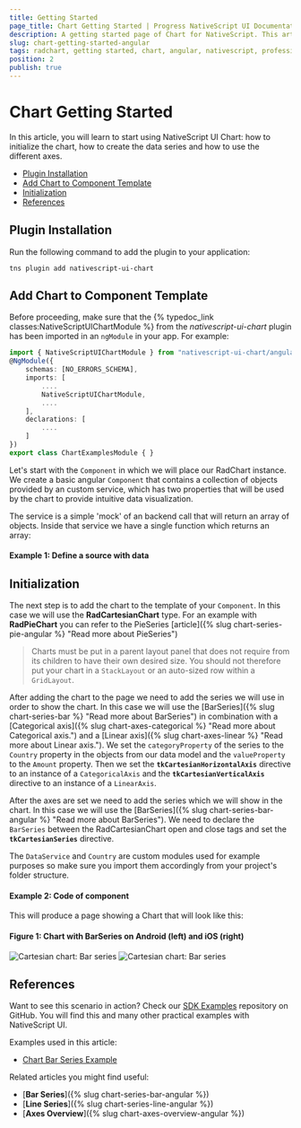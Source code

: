 ```yaml
---
title: Getting Started
page_title: Chart Getting Started | Progress NativeScript UI Documentation
description: A getting started page of Chart for NativeScript. This article explains what are the steps to create a chart instance from scratch and use with Angular
slug: chart-getting-started-angular
tags: radchart, getting started, chart, angular, nativescript, professional, ui
position: 2
publish: true
---
```


# Chart Getting Started

In this article, you will learn to start using NativeScript UI Chart: how to initialize the chart, how to create the data series and how to use the different axes.

* [Plugin Installation](#plugin-installation)
* [Add Chart to Component Template](#add-chart-to-component-template)
* [Initialization](#initialization)
* [References](#references)

## Plugin Installation

Run the following command to add the plugin to your application:

```
tns plugin add nativescript-ui-chart
```

## Add Chart to Component Template

Before proceeding, make sure that the {% typedoc_link classes:NativeScriptUIChartModule %} from the *nativescript-ui-chart* plugin has been imported in an `ngModule` in your app. For example:

```TypeScript
import { NativeScriptUIChartModule } from "nativescript-ui-chart/angular";
@NgModule({
    schemas: [NO_ERRORS_SCHEMA],
    imports: [
        ....
        NativeScriptUIChartModule,
        ....
    ],
    declarations: [
        ....
    ]
})
export class ChartExamplesModule { }
```

Let's start with the `Component` in which we will place our RadChart instance. We create a basic angular `Component` that contains a collection of objects provided by an custom service, which has two properties that will be used by the chart to provide intuitive data visualization.

The service is a simple 'mock' of an backend call that will return an array of objects. Inside that service we have a single function which returns an array:

#### Example 1: Define a source with data

<snippet id='chart-angular-data-service'/>

<snippet id='chart-angular-categorical-source'/>

<snippet id='chart-angular-country'/>

## Initialization

The next step is to add the chart to the template of your `Component`. In this case we will use the **RadCartesianChart** type. For an example with **RadPieChart** you can refer to the PieSeries [article]({% slug chart-series-pie-angular %} "Read more about PieSeries")

> Charts must be put in a parent layout panel that does not require from its children to have their own desired size. You should not therefore put your chart in a `StackLayout` or an auto-sized row within a `GridLayout`.

After adding the chart to the page we need to add the series we will use in order to show the chart. In this case we will use the [BarSeries]({% slug chart-series-bar %} "Read more about BarSeries") in combination with a [Categorical axis]({% slug chart-axes-categorical %} "Read more about Categorical axis.") and a [Linear axis]({% slug chart-axes-linear %} "Read more about Linear axis."). We set the `categoryProperty` of the series to the `Country` property in the objects from our data model and the `valueProperty` to the `Amount` property.
Then we set the **`tkCartesianHorizontalAxis`** directive to an instance of a `CategoricalAxis` and the **`tkCartesianVerticalAxis`** directive to an instance of a `LinearAxis`.

After the axes are set we need to add the series which we will show in the chart. In this case we will use the [BarSeries]({% slug chart-series-bar-angular %} "Read more about BarSeries"). We need to declare the `BarSeries` between the RadCartesianChart open and close tags and set the **`tkCartesianSeries`** directive.

The `DataService` and `Country` are custom modules used for example purposes so make sure you import them accordingly from your project's folder structure.

#### Example 2: Code of component

<snippet id='chart-angular-line-series-component'/>
<snippet id='chart-angular-line-series'/>

This will produce a page showing a Chart that will look like this:

#### Figure 1: Chart with BarSeries on Android (left) and iOS (right)

![Cartesian chart: Bar series](../../img/ns_ui/bar_series_android.png "Bar series on Android.") ![Cartesian chart: Bar series](../../img/ns_ui/bar_series_ios.png "Bar series on iOS.")

## References

Want to see this scenario in action?
Check our [SDK Examples](https://github.com/NativeScript/nativescript-ui-samples-angular) repository on GitHub. You will find this and many other practical examples with NativeScript UI.

Examples used in this article:

* [Chart Bar Series Example](https://github.com/NativeScript/nativescript-ui-samples-angular/tree/master/chart/app/examples/series/bar)

Related articles you might find useful:

* [**Bar Series**]({% slug chart-series-bar-angular %})
* [**Line Series**]({% slug chart-series-line-angular %})
* [**Axes Overview**]({% slug chart-axes-overview-angular %})
